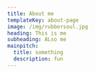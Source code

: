 ```yaml
---
title: About me
templateKey: about-page
image: /img/rubbersoul.jpg
heading: This is me
subheading: ALso me
mainpitch:
  title: something
  description: fun
---
```

